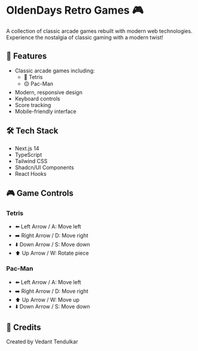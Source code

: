 # OldenDays Retro Games 🎮

A collection of classic arcade games rebuilt with modern web technologies. Experience the nostalgia of classic gaming with a modern twist!

## 🎯 Features

- Classic arcade games including:
  - 🧩 Tetris
  - 🟡 Pac-Man
- Modern, responsive design
- Keyboard controls
- Score tracking
- Mobile-friendly interface

## 🛠️ Tech Stack

- Next.js 14
- TypeScript
- Tailwind CSS
- Shadcn/UI Components
- React Hooks

## 🎮 Game Controls

### Tetris
- ⬅️ Left Arrow / A: Move left
- ➡️ Right Arrow / D: Move right
- ⬇️ Down Arrow / S: Move down
- ⬆️ Up Arrow / W: Rotate piece

### Pac-Man
- ⬅️ Left Arrow / A: Move left
- ➡️ Right Arrow / D: Move right
- ⬆️ Up Arrow / W: Move up
- ⬇️ Down Arrow / S: Move down

## 👥 Credits

Created by Vedant Tendulkar
